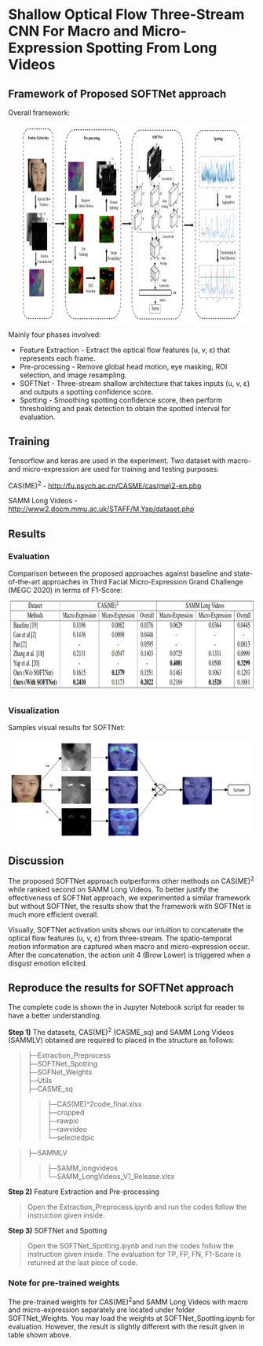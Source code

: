 # Shallow Optical Flow Three-Stream CNN For Macro and Micro-Expression Spotting From Long Videos

## Framework of Proposed SOFTNet approach
Overall framework: </br></br>
<img src='images/framework.PNG' width=900 height=400>

Mainly four phases involved: 
<ul>
<li> Feature Extraction - Extract the optical flow features (u, v, ε) that represents each frame. </li>
<li> Pre-processing - Remove global head motion, eye masking, ROI selection, and image resampling. </li>
<li> SOFTNet - Three-stream shallow architecture that takes inputs (u, v, ε) and outputs a spotting confidence score. </li>
<li> Spotting - Smoothing spotting confidence score, then perform thresholding and peak detection to obtain the spotted interval for evaluation. </li>
</ul>

## Training
Tensorflow and keras are used in the experiment. Two dataset with macro- and micro-expression are used for training and testing purposes:

CAS(ME)<sup>2</sup> - http://fu.psych.ac.cn/CASME/cas(me)2-en.php

SAMM Long Videos - http://www2.docm.mmu.ac.uk/STAFF/M.Yap/dataset.php

## Results
### Evaluation
Comparison between the proposed approaches against baseline and state-of-the-art approaches in Third Facial Micro-Expression Grand Challenge (MEGC 2020) in terms of F1-Score:
<img src='images/result.PNG' width=900 height=200>

### Visualization
Samples visual results for SOFTNet: </br></br>
<img src='images/teaser.PNG' width=500 height=200>

## Discussion
The proposed SOFTNet approach outperforms other methods on CAS(ME)<sup>2</sup> while ranked second on SAMM Long Videos. To better justify the effectiveness of SOFTNet approach, we experimented a similar framework but without SOFTNet, the results show that the framework with SOFTNet is much more efficient overall.

Visually, SOFTNet activation units shows our intuition to concatenate the optical flow features (u, v, ε) from three-stream. The spatio-temporal motion information are captured when macro and micro-expression occur. After the concatenation, the action unit 4 (Brow Lower) is triggered when a disgust emotion elicited. 

## Reproduce the results for SOFTNet approach
The complete code is shown the in Jupyter Notebook script for reader to have a better understanding.

<b>Step 1)</b> The datasets, CAS(ME)<sup>2</sup> (CASME_sq) and SAMM Long Videos (SAMMLV) obtained are required to placed in the structure as follows:
>├─Extraction_Preprocess <br>
>├─SOFTNet_Spotting <br>
>├─SOFNet_Weights <br>
>├─Utils <br>
>├─CASME_sq <br>
>>├─CAS(ME)^2code_final.xlsx <br>
>>├─cropped <br>
>>├─rawpic <br>
>>├─rawvideo <br>
>>└─selectedpic <br>

>├─SAMMLV <br>
>>├─SAMM_longvideos <br>
>>└─SAMM_LongVideos_V1_Release.xlsx <br>

<b>Step 2)</b> Feature Extraction and Pre-processing

<blockquote> Open the Extraction_Preprocess.ipynb and run the codes follow the instruction given inside. </blockquote>

<b>Step 3)</b> SOFTNet and Spotting

<blockquote> Open the SOFTNet_Spotting.ipynb and run the codes follow the instruction given inside. The evaluation for TP, FP, FN, F1-Score is returned at the last piece of code. </blockquote>

### Note for pre-trained weights
The pre-trained weights for CAS(ME)<sup>2</sup >and SAMM Long Videos with macro and micro-expression separately are located under folder SOFTNet_Weights. You may load the weights at SOFTNet_Spotting.ipynb for evaluation. However, the result is slightly different with the result given in table shown above.





